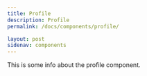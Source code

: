 ```yaml
---
title: Profile
description: Profile
permalink: /docs/components/profile/

layout: post
sidenav: components
---
```


This is some info about the profile component.

